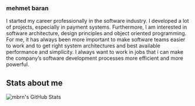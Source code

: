 ### mehmet baran

I started my career professionally in the software industry. I developed a lot of projects, especially in payment systems. Furthermore, I am interested in software architecture, design principles and object oriented programming. For me, it has always been more important to make software teams easier to work and to get right system architectures and best available performance and simplicity. I always want to work in jobs that i can make the company’s software development processes more efficient and more powerful.

## Stats about me

![mbrn's GitHub Stats](https://github-readme-stats.vercel.app/api?username=mbrn&show_icons=true)

<!--
**mbrn/mbrn** is a ✨ _special_ ✨ repository because its `README.md` (this file) appears on your GitHub profile.

Here are some ideas to get you started:

- 🔭 I’m currently working on ...
- 🌱 I’m currently learning ...
- 👯 I’m looking to collaborate on ...
- 🤔 I’m looking for help with ...
- 💬 Ask me about ...
- 📫 How to reach me: ...
- 😄 Pronouns: ...
- ⚡ Fun fact: ...
-->
